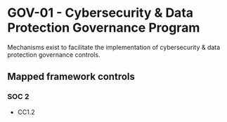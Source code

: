 # GOV-01 - Cybersecurity & Data Protection Governance Program
Mechanisms exist to facilitate the implementation of cybersecurity & data protection governance controls.
## Mapped framework controls
### SOC 2
- CC1.2